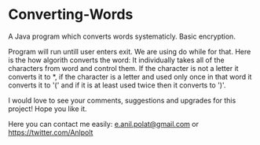 # Converting-Words
A Java program which converts words systematicly. Basic encryption.

Program will run untill user enters exit. We are using do while for that. Here is the how algorith converts the word: It individually takes all of the characters from word and control them. If the character is not a letter it converts it to *, if the character is a letter and used only once in that word it converts it to '(' and if it is at least used twice then it converts to ')'. 

I would love to see your comments, suggestions and upgrades for this project! Hope you like it.

Here you can contact me easily: e.anil.polat@gmail.com or https://twitter.com/Anlpolt
